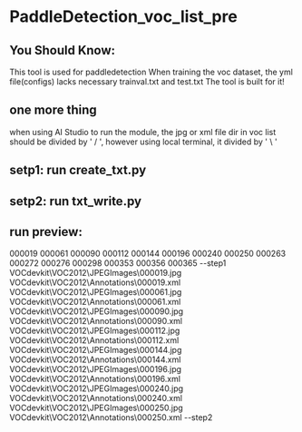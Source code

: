 # PaddleDetection_voc_list_pre
## You Should Know:
This tool is used for paddledetection
When training the voc dataset, the yml file(configs) lacks necessary trainval.txt and test.txt
The tool is built for it!
## one more thing
when using AI Studio to run the module, the jpg or xml file dir in voc list should be divided by ' / ',
however using local terminal, it divided by ' \ '
## setp1: run create_txt.py
## setp2: run txt_write.py
## run preview:
000019
000061
000090
000112
000144
000196
000240
000250
000263
000272
000276
000298
000353
000356
000365
--step1
VOCdevkit\VOC2012\JPEGImages\000019.jpg VOCdevkit\VOC2012\Annotations\000019.xml
VOCdevkit\VOC2012\JPEGImages\000061.jpg VOCdevkit\VOC2012\Annotations\000061.xml
VOCdevkit\VOC2012\JPEGImages\000090.jpg VOCdevkit\VOC2012\Annotations\000090.xml
VOCdevkit\VOC2012\JPEGImages\000112.jpg VOCdevkit\VOC2012\Annotations\000112.xml
VOCdevkit\VOC2012\JPEGImages\000144.jpg VOCdevkit\VOC2012\Annotations\000144.xml
VOCdevkit\VOC2012\JPEGImages\000196.jpg VOCdevkit\VOC2012\Annotations\000196.xml
VOCdevkit\VOC2012\JPEGImages\000240.jpg VOCdevkit\VOC2012\Annotations\000240.xml
VOCdevkit\VOC2012\JPEGImages\000250.jpg VOCdevkit\VOC2012\Annotations\000250.xml
--step2
